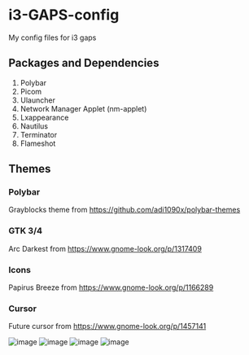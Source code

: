 # i3-GAPS-config
My config files for i3 gaps

## Packages and Dependencies
1) Polybar
2) Picom
3) Ulauncher
4) Network Manager Applet (nm-applet)
5) Lxappearance
6) Nautilus
7) Terminator
8) Flameshot

## Themes
### Polybar
Grayblocks theme from https://github.com/adi1090x/polybar-themes

### GTK 3/4
Arc Darkest from https://www.gnome-look.org/p/1317409

### Icons
Papirus Breeze from https://www.gnome-look.org/p/1166289

### Cursor
Future cursor from https://www.gnome-look.org/p/1457141



![image](https://user-images.githubusercontent.com/63476124/143140673-eac6537b-eb80-4a2a-b236-07c5b71f0a46.png)
![image](https://user-images.githubusercontent.com/63476124/143140492-5d1d0c42-289d-41f6-af61-6328b584074b.png)
![image](https://user-images.githubusercontent.com/63476124/143140616-3ecf1e83-4e78-4268-9709-b257d7fe0e87.png)
![image](https://user-images.githubusercontent.com/63476124/143140779-47b9787b-1e8b-46f6-ba40-4dc952cf2b0b.png)


